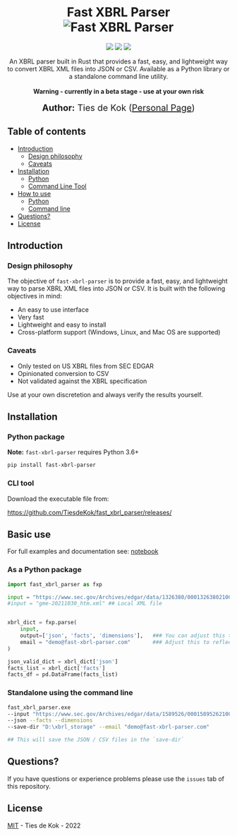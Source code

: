 <h1 align="center">
    Fast XBRL Parser<br>
    
   <img src="https://i.imgur.com/2KcunUN.png" alt="Fast XBRL Parser" title="Fast XBRL Parser" />
   
</h1>
<p align="center">  
 <a href="https://mybinder.org/v2/gh/TiesdeKok/fast_xbrl_parser/HEAD?labpath=examples%2Fexample.ipynb"><img src="https://mybinder.org/badge_logo.svg"></a>
 <a href="https://opensource.org/licenses/MIT"><img src="https://img.shields.io/badge/license-MIT-blue.svg"></a>
  <img src="https://img.shields.io/badge/last%20updated-January%202022-3d62d1">
 
</p>

<p align="center">
An XBRL parser built in Rust that provides a fast, easy, and lightweight way to convert XBRL XML files into JSON or CSV. Available as a Python library or a standalone command line utility. <br><br>
<strong>Warning - currently in a beta stage - use at your own risk</strong>
<br><br>
  <span style='font-size: 15pt'><strong>Author:</strong> Ties de Kok (<a href="https://www.TiesdeKok.com">Personal Page</a>)</span>
</p>

## Table of contents

  * [Introduction](#introduction)
  	* [Design philosophy](#philosophy)
  	* [Caveats](#caveats)
  * [Installation](#installation)
      * [Python](#python-install)
      * [Command Line Tool](#cli-install) 
  * [How to use](#howtouse)
      * [Python](#python)
      * [Command line](#commandline)
  * [Questions?](#questions)
  * [License](#license)

<h2 id="introduction">Introduction</h2>
  
<h3 id="philosophy">Design philosophy</h3>

The objective of `fast-xbrl-parser` is to provide a fast, easy, and lightweight way to parse XBRL XML files into JSON or CSV. 
It is built with the following objectives in mind:

- An easy to use interface   
- Very fast      
- Lightweight and easy to install    
- Cross-platform support (Windows, Linux, and Mac OS are supported)    

<h3 id="caveats">Caveats</h3>

- Only tested on US XBRL files from SEC EDGAR   
- Opinionated conversion to CSV     
- Not validated against the XBRL specification    

Use at your own discretetion and always verify the results yourself. 

<h2 id="installation">Installation</h2>

<h3 id="python-install">Python package</h3>

**Note:** `fast-xbrl-parser` requires Python 3.6+

```bash
pip install fast-xbrl-parser
```
<h3 id="cli-install">CLI tool</h3>

Download the executable file from:

https://github.com/TiesdeKok/fast_xbrl_parser/releases/

<h2 id="howtouse">Basic use</h2>

For full examples and documentation see: [notebook](https://github.com/TiesdeKok/fast_xbrl_parser/blob/master/examples/example.ipynb)

<h3 id="python">As a Python package</h3>

```python
import fast_xbrl_parser as fxp

input = "https://www.sec.gov/Archives/edgar/data/1326380/000132638021000129/gme-20211030_htm.xml" ## Edgar URL
#input = "gme-20211030_htm.xml" ## Local XML file


xbrl_dict = fxp.parse(
    input, 
    output=['json', 'facts', 'dimensions'],   ### You can adjust this to only return certain outputs. 
    email = "demo@fast-xbrl-parser.com"       ### Adjust this to reflect your email address. This is required by the SEC Edgar system when passing a URL.  
) 

json_valid_dict = xbrl_dict['json']
facts_list = xbrl_dict['facts']
facts_df = pd.DataFrame(facts_list)
```

<h3 id="commandline">Standalone using the command line</h3>

```bash
fast_xbrl_parser.exe
--input "https://www.sec.gov/Archives/edgar/data/1589526/000158952621000140/blbd-20211002_htm.xml" 
--json --facts --dimensions 
--save-dir "D:\xbrl_storage" --email "demo@fast-xbrl-parser.com"

## This will save the JSON / CSV files in the `save-dir`
```

<h2 id="questions">Questions?</h2>

If you have questions or experience problems please use the `issues` tab of this repository.

<h2 id="license">License</h2>

[MIT](LICENSE) - Ties de Kok - 2022
